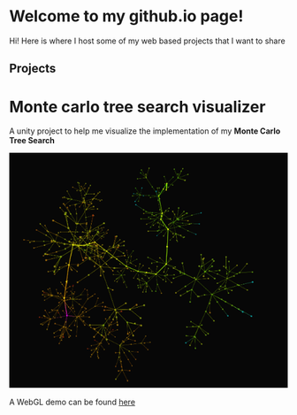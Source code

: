 # Welcome to my github.io page!

Hi! Here is where I host some of my web based projects that I want to share

## Projects

# Monte carlo tree search visualizer

A unity project to help me visualize the implementation of my **Monte Carlo Tree Search**

![screenshot](https://github.com/Bux42/Bux42.github.io/blob/main/images/MCTS.png)

A WebGL demo can be found [here](https://bux42.github.io/MCTS/)
